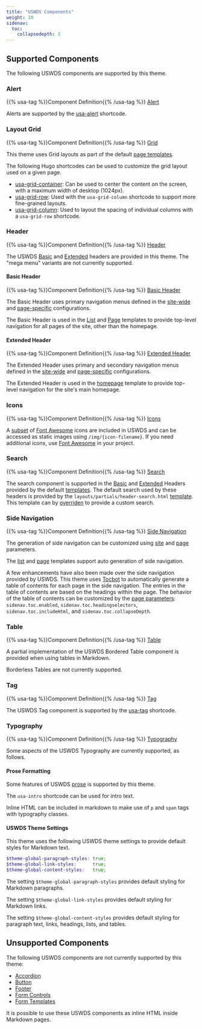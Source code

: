 ```yaml
---
title: "USWDS Components"
weight: 10
sidenav:
  toc:
    collapsedepth: 3
---
```


## Supported Components

The following USWDS components are supported by this theme.

### Alert

{{% usa-tag %}}Component Definition{{% /usa-tag %}} [Alert](https://designsystem.digital.gov/components/alert/)

Alerts are supported by the [usa-alert](../hugo/shortcodes/#usa-alert) shortcode.

### Layout Grid

{{% usa-tag %}}Component Definition{{% /usa-tag %}} [Grid](https://designsystem.digital.gov/utilities/layout-grid/)

This theme uses Grid layouts as part of the default [page templates](../hugo/templates/).

The following Hugo shortcodes can be used to customize the grid layout used on a given page.

- [usa-grid-container](../hugo/shortcodes/#usa-grid-container): Can be used to center the content on the screen, with a maximum width of desktop (1024px).
- [usa-grid-row](../hugo/shortcodes/#usa-grid-row): Used with the `usa-grid-column` shortcode to support more fine-grained layouts.
- [usa-grid-column](../hugo/shortcodes/#usa-grid-column): Used to layout the spacing of individual columns with a `usa-grid-row` shortcode.

### Header

{{% usa-tag %}}Component Definition{{% /usa-tag %}} [Header](https://designsystem.digital.gov/components/header/)

The USWDS [Basic](../hugo/templates/#the-header-basic-html-template) and [Extended](../hugo/templates/#the-header-extended-html-template) headers are provided in this theme. The "mega menu" variants are not currently supported.

#### Basic Header

{{% usa-tag %}}Component Definition{{% /usa-tag %}} [Basic Header](https://designsystem.digital.gov/components/header/#basic)

The Basic Header uses primary navigation menus defined in the [site-wide](../hugo/configuration-parameters/#primary-and-secondary-navigation) and [page-specific](../hugo/configuration-parameters/#primary-and-secondary-navigation-1) configurations.

The Basic Header is used in the [List](../hugo/templates/#list-template) and [Page](../hugo/templates/#page-template) templates to provide top-level navigation for all pages of the site, other than the homepage.

#### Extended Header

{{% usa-tag %}}Component Definition{{% /usa-tag %}} [Extended Header](https://designsystem.digital.gov/components/header/#extended)

The Extended Header uses primary and secondary navigation menus defined in the [site-wide](../hugo/configuration-parameters/#primary-and-secondary-navigation) and [page-specific](../hugo/configuration-parameters/#primary-and-secondary-navigation-1) configurations.

The Extended Header is used in the [homepage](../hugo/templates/#homepage-template) template to provide top-level navigation for the site's main homepage.

### Icons

{{% usa-tag %}}Component Definition{{% /usa-tag %}} [Icons](https://designsystem.digital.gov/components/icons/)

A [subset](https://github.com/usnistgov/hugo-uswds/tree/master/static/img) of [Font Awesome](https://fontawesome.com/) icons are included in USWDS and can be accessed as static images using `/img/{icon-filename}`. If you need additional icons, use [Font Awesome](https://fontawesome.com/) in your project.

### Search

{{% usa-tag %}}Component Definition{{% /usa-tag %}} [Search](https://designsystem.digital.gov/components/search/)

The search component is supported in the [Basic](/documentation/components/#basic-header) and [Extended](/documentation/components/#extended-header) Headers provided by the default [templates](../hugo/templates/). The default search used by these headers is provided by the `layouts/partials/header-search.html` [template](https://github.com/usnistgov/hugo-uswds/blob/master/layouts/partials/components/header-search.html). This template can by [overriden](../hugo/templates/#the-header-search-html-template) to provide a custom search.

### Side Navigation

{{% usa-tag %}}Component Definition{{% /usa-tag %}}  [Side Navigation](https://designsystem.digital.gov/components/sidenav/)

The generation of side navigation can be customized using [site](../hugo/configuration-parameters/#site-wide-configuration) and [page](../hugo/configuration-parameters/#page-specific-configurations) parameters.

The [list](../templates/#list-template) and [page](../templates/#page-template) templates support auto generation of side navigation.

A few enhancements have also been made over the side navigation provided by USWDS. This theme uses [Tocbot](https://tscanlin.github.io/tocbot/) to automatically generate a table of contents for each page in the side navigation. The entries in the table of contents are based on the headings within the page. The behavior of the table of contents can be customized by the [page parameters](../hugo/configuration-parameters/#page-specific-configuration): `sidenav.toc.enabled`, `sidenav.toc.headingselectors`, `sidenav.toc.includeHtml`, and `sidenav.toc.collapseDepth`.

### Table

{{% usa-tag %}}Component Definition{{% /usa-tag %}}  [Table](https://designsystem.digital.gov/components/table/)

A partial implementation of the USWDS Bordered Table component is provided when using tables in Markdown.

Borderless Tables are not currently supported.

### Tag

{{% usa-tag %}}Component Definition{{% /usa-tag %}} [Tag](https://designsystem.digital.gov/components/tag/)

The USWDS Tag component is supported by the [usa-tag](../hugo/shortcodes/#usa-tag-shortcode) shortcode.

### Typography

{{% usa-tag %}}Component Definition{{% /usa-tag %}} [Typography](https://designsystem.digital.gov/components/typography/)

Some aspects of the USWDS Typography are currently supported, as follows.

#### Prose Formatting

Some features of USWDS [prose](https://designsystem.digital.gov/components/typography/#prose) is supported by this theme.

The `usa-intro` shortcode can be used for intro text.

Inline HTML can be included in markdown to make use of `p` and `span` tags with typography classes.

#### USWDS Theme Settings

This theme uses the following USWDS theme settings to provide default styles for Markdown text.

```scss
$theme-global-paragraph-styles: true;
$theme-global-link-styles:      true;
$theme-global-content-styles:   true;
```

The setting `$theme-global-paragraph-styles` provides default styling for Markdown paragraphs.

The setting `$theme-global-link-styles` provides default styling for Markdown links.

The setting `$theme-global-content-styles` provides default styling for paragraph text, links, headings, lists, and tables.

## Unsupported Components

The following USWDS components are not currently supported by this theme:

- [Accordion](https://designsystem.digital.gov/components/accordion/)
- [Button](https://designsystem.digital.gov/components/button/)
- [Footer](https://designsystem.digital.gov/components/footer/)
- [Form Controls](https://designsystem.digital.gov/components/form-controls/)
- [Form Templates](https://designsystem.digital.gov/components/form-templates/)

It is possible to use these USWDS components as inline HTML inside Markdown pages.
